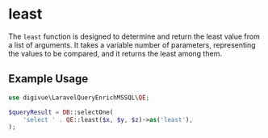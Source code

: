 # least

The `least` function is designed to determine and return the least value from a list of arguments. It takes a variable
number of parameters, representing the values to be compared, and it returns the least among them.

## Example Usage

```php
use digivue\LaravelQueryEnrichMSSQL\QE;

$queryResult = DB::selectOne(
    'select ' . QE::least($x, $y, $z)->as('least'),
);
```
